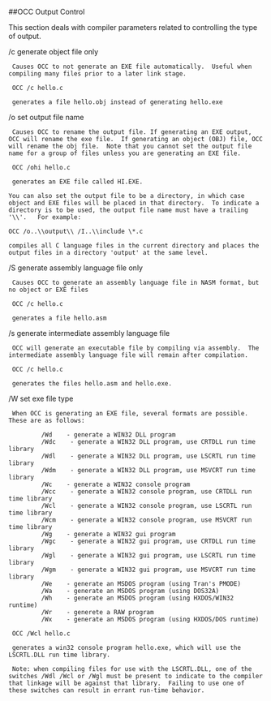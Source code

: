 ##OCC Output Control
 

 
 This section deals with compiler parameters related to controlling the type of output.
 
 /c    generate object file only
 
     Causes OCC to not generate an EXE file automatically.  Useful when compiling many files prior to a later link stage.
 
     OCC /c hello.c
 
     generates a file hello.obj instead of generating hello.exe
 
 /o      set output file name
 
     Causes OCC to rename the output file. If generating an EXE output, OCC will rename the exe file.  If generating an object (OBJ) file, OCC will rename the obj file.  Note that you cannot set the output file name for a group of files unless you are generating an EXE file.
 
     OCC /ohi hello.c
 
     generates an EXE file called HI.EXE.

    You can also set the output file to be a directory, in which case object and EXE files will be placed in that directory.  To indicate a directory is to be used, the output file name must have a trailing '\\'.   For example:

    OCC /o..\\output\\ /I..\\include \*.c

    compiles all C language files in the current directory and places the output files in a directory 'output' at the same level.
 
 /S    generate assembly language file only
 
     Causes OCC to generate an assembly language file in NASM format, but no object or EXE files
 
     OCC /c hello.c
 
     generates a file hello.asm
 
 /s    generate intermediate assembly language file
 
     OCC will generate an executable file by compiling via assembly.  The intermediate assembly language file will remain after compilation.
 
     OCC /c hello.c
     
     generates the files hello.asm and hello.exe.
 
 /W     set exe file type
 
     When OCC is generating an EXE file, several formats are possible.  These are as follows:
 
             /Wd    - generate a WIN32 DLL program
             /Wdc    - generate a WIN32 DLL program, use CRTDLL run time library
             /Wdl    - generate a WIN32 DLL program, use LSCRTL run time library
             /Wdm    - generate a WIN32 DLL program, use MSVCRT run time library
             /Wc    - generate a WIN32 console program
             /Wcc    - generate a WIN32 console program, use CRTDLL run time library
             /Wcl    - generate a WIN32 console program, use LSCRTL run time library
             /Wcm    - generate a WIN32 console program, use MSVCRT run time library
             /Wg    - generate a WIN32 gui program
             /Wgc    - generate a WIN32 gui program, use CRTDLL run time library
             /Wgl    - generate a WIN32 gui program, use LSCRTL run time library
             /Wgm    - generate a WIN32 gui program, use MSVCRT run time library
             /We    - generate an MSDOS program (using Tran's PMODE)
             /Wa    - generate an MSDOS program (using DOS32A)
             /Wh    - generate an MSDOS program (using HXDOS/WIN32 runtime)
             /Wr    - generete a RAW program
             /Wx    - generate an MSDOS program (using HXDOS/DOS runtime)
 
     OCC /Wcl hello.c
 
     generates a win32 console program hello.exe, which will use the LSCRTL.DLL run time library.
 
     Note: when compiling files for use with the LSCRTL.DLL, one of the switches /Wdl /Wcl or /Wgl must be present to indicate to the compiler that linkage will be against that library.  Failing to use one of these switches can result in errant run-time behavior. 